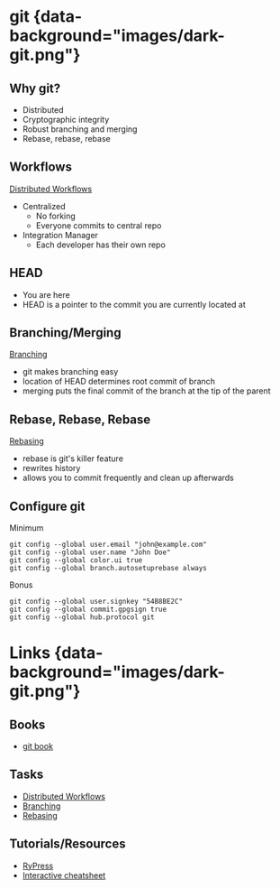 # git {data-background="images/dark-git.png"}

## Why git?

  * Distributed
  * Cryptographic integrity
  * Robust branching and merging
  * Rebase, rebase, rebase


## Workflows

  [Distributed Workflows](https://git-scm.com/book/en/v2/Distributed-Git-Distributed-Workflows)

  * Centralized
    * No forking
    * Everyone commits to central repo
  * Integration Manager
    * Each developer has their own repo


## HEAD

  * You are here
  * HEAD is a pointer to the commit you are currently located at

## Branching/Merging

[Branching](https://git-scm.com/book/en/v2/Git-Branching-Basic-Branching-and-Merging)

  * git makes branching easy
  * location of HEAD determines root commit of branch
  * merging puts the final commit of the branch at the tip of the parent


## Rebase, Rebase, Rebase

[Rebasing](https://git-scm.com/book/en/v2/Git-Branching-Rebasing)

  * rebase is git's killer feature
  * rewrites history
  * allows you to commit frequently and clean up afterwards


## Configure git

Minimum

~~~~
git config --global user.email "john@example.com"
git config --global user.name "John Doe"
git config --global color.ui true
git config --global branch.autosetuprebase always
~~~~

Bonus

~~~~
git config --global user.signkey "54B8BE2C"
git config --global commit.gpgsign true
git config --global hub.protocol git
~~~~


# Links {data-background="images/dark-git.png"}

## Books

  * [git book](https://git-scm.com)

## Tasks

  * [Distributed Workflows](https://git-scm.com/book/en/v2/Distributed-Git-Distributed-Workflows)
  * [Branching](https://git-scm.com/book/en/v2/Git-Branching-Basic-Branching-and-Merging)
  * [Rebasing](https://git-scm.com/book/en/v2/Git-Branching-Rebasing)

## Tutorials/Resources

  * [RyPress](http://rypress.com/tutorials/git/index)
  * [Interactive cheatsheet](http://ndpsoftware.com/git-cheatsheet.html)

